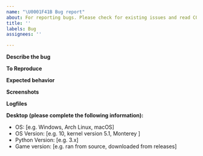 ```yaml
---
name: "\U0001F41B Bug report"
about: For reporting bugs. Please check for existing issues and read CONTRIBUTING
title: ''
labels: Bug
assignees: ''

---
```


**Describe the bug**
<!-- Please thoroughly and clearly explain what the bug is -->

**To Reproduce**
<!-- Steps to reproduce the behavior:
1. Go to '...'
2. Go to '....'
3. Click on '....' -->

**Expected behavior**
<!-- A clear and concise description of what you expected to happen. -->

**Screenshots**
<!-- If applicable, add screenshots to help explain your problem. -->

**Logfiles**
<!-- To help us diagnose your problem we ask you to provide the log file.
This is located inside the root folder of the game and has the name date.log -->

**Desktop (please complete the following information):**
 - OS: [e.g. Windows, Arch Linux, macOS]
 - OS Version: [e.g. 10, kernel version 5.1, Monterey ]
 - Python Version: [e.g. 3.x]
 - Game version: [e.g. ran from source, downloaded from releases]
